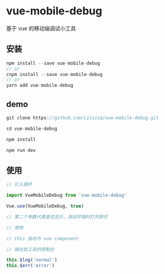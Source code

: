 # vue-mobile-debug

基于 vue 的移动端调试小工具

## 安装

```js
npm install --save vue-mobile-debug
// or
cnpm install --save vue-mobile-debug
// or
yarn add vue-mobile-debug
```

## demo

```js
git clone https://github.com/Lzzzzzq/vue-mobile-debug.git

cd vue-mobile-debug

npm install

npm run dev
```

## 使用

```js
// 引入插件

import VueMobileDebug from 'vue-mobile-debug'

Vue.use(VueMobileDebug, true)

// 第二个参数代表是否显示，测试环境时打开即可
```
```js
// 使用

// this 指向为 vue component

// 输出到工具的控制台

this.$log('normal')
this.$err('error')
```